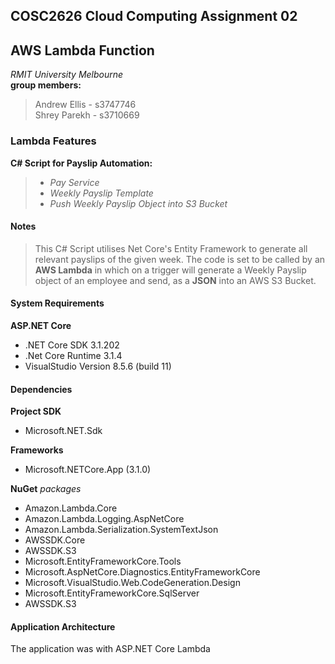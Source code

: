 ## COSC2626 Cloud Computing Assignment 02

## AWS Lambda Function

*RMIT University Melbourne*
<br>**group members:**
> Andrew Ellis - s3747746
<br>Shrey Parekh - s3710669

### Lambda Features
**C# Script for Payslip Automation:** 
>+ *Pay Service*
>+ *Weekly Payslip Template*
>+ *Push Weekly Payslip Object into S3 Bucket*

#### Notes
>This C# Script utilises Net Core's Entity Framework to generate all relevant payslips of the given week. The code is set to be called by an **AWS Lambda** in which on a trigger will generate a Weekly Payslip object of an employee and send, as a **JSON** into an AWS S3 Bucket.

#### System Requirements

**ASP.NET Core**
- .NET Core SDK 3.1.202
- .Net Core Runtime 3.1.4
- VisualStudio Version 8.5.6 (build 11)

#### Dependencies
**Project SDK**
- Microsoft.NET.Sdk

**Frameworks**
- Microsoft.NETCore.App (3.1.0)

**NuGet** *packages*
- Amazon.Lambda.Core
- Amazon.Lambda.Logging.AspNetCore
- Amazon.Lambda.Serialization.SystemTextJson
- AWSSDK.Core
- AWSSDK.S3
- Microsoft.EntityFrameworkCore.Tools
- Microsoft.AspNetCore.Diagnostics.EntityFrameworkCore
- Microsoft.VisualStudio.Web.CodeGeneration.Design
- Microsoft.EntityFrameworkCore.SqlServer
- AWSSDK.S3

#### Application Architecture
The application was with ASP.NET Core Lambda
